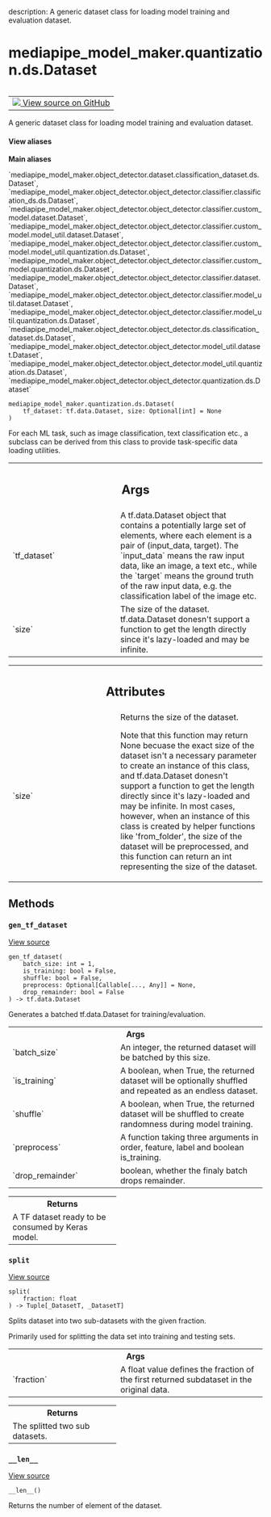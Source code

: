 description: A generic dataset class for loading model training and evaluation dataset.

<div itemscope itemtype="http://developers.google.com/ReferenceObject">
<meta itemprop="name" content="mediapipe_model_maker.quantization.ds.Dataset" />
<meta itemprop="path" content="Stable" />
<meta itemprop="property" content="__init__"/>
<meta itemprop="property" content="__len__"/>
<meta itemprop="property" content="gen_tf_dataset"/>
<meta itemprop="property" content="split"/>
</div>

# mediapipe_model_maker.quantization.ds.Dataset

<!-- Insert buttons and diff -->

<table class="tfo-notebook-buttons tfo-api nocontent" align="left">
<td>
  <a target="_blank" href="https://github.com/google/mediapipe/tree/master/mediapipe/model_maker/python/core/data/dataset.py#L29-L166">
    <img src="https://www.tensorflow.org/images/GitHub-Mark-32px.png" />
    View source on GitHub
  </a>
</td>
</table>



A generic dataset class for loading model training and evaluation dataset.

<section class="expandable">
  <h4 class="showalways">View aliases</h4>
  <p>
<b>Main aliases</b>
<p>`mediapipe_model_maker.object_detector.dataset.classification_dataset.ds.Dataset`, `mediapipe_model_maker.object_detector.object_detector.classifier.classification_ds.ds.Dataset`, `mediapipe_model_maker.object_detector.object_detector.classifier.custom_model.dataset.Dataset`, `mediapipe_model_maker.object_detector.object_detector.classifier.custom_model.model_util.dataset.Dataset`, `mediapipe_model_maker.object_detector.object_detector.classifier.custom_model.model_util.quantization.ds.Dataset`, `mediapipe_model_maker.object_detector.object_detector.classifier.custom_model.quantization.ds.Dataset`, `mediapipe_model_maker.object_detector.object_detector.classifier.dataset.Dataset`, `mediapipe_model_maker.object_detector.object_detector.classifier.model_util.dataset.Dataset`, `mediapipe_model_maker.object_detector.object_detector.classifier.model_util.quantization.ds.Dataset`, `mediapipe_model_maker.object_detector.object_detector.ds.classification_dataset.ds.Dataset`, `mediapipe_model_maker.object_detector.object_detector.model_util.dataset.Dataset`, `mediapipe_model_maker.object_detector.object_detector.model_util.quantization.ds.Dataset`, `mediapipe_model_maker.object_detector.object_detector.quantization.ds.Dataset`</p>
</p>
</section>

<pre class="devsite-click-to-copy prettyprint lang-py tfo-signature-link">
<code>mediapipe_model_maker.quantization.ds.Dataset(
    tf_dataset: tf.data.Dataset, size: Optional[int] = None
)
</code></pre>



<!-- Placeholder for "Used in" -->

For each ML task, such as image classification, text classification etc., a
subclass can be derived from this class to provide task-specific data loading
utilities.

<!-- Tabular view -->
 <table class="responsive fixed orange">
<colgroup><col width="214px"><col></colgroup>
<tr><th colspan="2"><h2 class="add-link">Args</h2></th></tr>

<tr>
<td>
`tf_dataset`<a id="tf_dataset"></a>
</td>
<td>
A tf.data.Dataset object that contains a potentially large set
of elements, where each element is a pair of (input_data, target). The
`input_data` means the raw input data, like an image, a text etc., while
the `target` means the ground truth of the raw input data, e.g. the
classification label of the image etc.
</td>
</tr><tr>
<td>
`size`<a id="size"></a>
</td>
<td>
The size of the dataset. tf.data.Dataset donesn't support a function
to get the length directly since it's lazy-loaded and may be infinite.
</td>
</tr>
</table>





<!-- Tabular view -->
 <table class="responsive fixed orange">
<colgroup><col width="214px"><col></colgroup>
<tr><th colspan="2"><h2 class="add-link">Attributes</h2></th></tr>

<tr>
<td>
`size`<a id="size"></a>
</td>
<td>
Returns the size of the dataset.

Note that this function may return None becuase the exact size of the
dataset isn't a necessary parameter to create an instance of this class,
and tf.data.Dataset donesn't support a function to get the length directly
since it's lazy-loaded and may be infinite.
In most cases, however, when an instance of this class is created by helper
functions like 'from_folder', the size of the dataset will be preprocessed,
and this function can return an int representing the size of the dataset.
</td>
</tr>
</table>



## Methods

<h3 id="gen_tf_dataset"><code>gen_tf_dataset</code></h3>

<a target="_blank" class="external" href="https://github.com/google/mediapipe/tree/master/mediapipe/model_maker/python/core/data/dataset.py#L69-L117">View source</a>

<pre class="devsite-click-to-copy prettyprint lang-py tfo-signature-link">
<code>gen_tf_dataset(
    batch_size: int = 1,
    is_training: bool = False,
    shuffle: bool = False,
    preprocess: Optional[Callable[..., Any]] = None,
    drop_remainder: bool = False
) -> tf.data.Dataset
</code></pre>

Generates a batched tf.data.Dataset for training/evaluation.


<!-- Tabular view -->
 <table class="responsive fixed orange">
<colgroup><col width="214px"><col></colgroup>
<tr><th colspan="2">Args</th></tr>

<tr>
<td>
`batch_size`
</td>
<td>
An integer, the returned dataset will be batched by this size.
</td>
</tr><tr>
<td>
`is_training`
</td>
<td>
A boolean, when True, the returned dataset will be optionally
shuffled and repeated as an endless dataset.
</td>
</tr><tr>
<td>
`shuffle`
</td>
<td>
A boolean, when True, the returned dataset will be shuffled to
create randomness during model training.
</td>
</tr><tr>
<td>
`preprocess`
</td>
<td>
A function taking three arguments in order, feature, label and
boolean is_training.
</td>
</tr><tr>
<td>
`drop_remainder`
</td>
<td>
boolean, whether the finaly batch drops remainder.
</td>
</tr>
</table>



<!-- Tabular view -->
 <table class="responsive fixed orange">
<colgroup><col width="214px"><col></colgroup>
<tr><th colspan="2">Returns</th></tr>
<tr class="alt">
<td colspan="2">
A TF dataset ready to be consumed by Keras model.
</td>
</tr>

</table>



<h3 id="split"><code>split</code></h3>

<a target="_blank" class="external" href="https://github.com/google/mediapipe/tree/master/mediapipe/model_maker/python/core/data/dataset.py#L126-L138">View source</a>

<pre class="devsite-click-to-copy prettyprint lang-py tfo-signature-link">
<code>split(
    fraction: float
) -> Tuple[_DatasetT, _DatasetT]
</code></pre>

Splits dataset into two sub-datasets with the given fraction.

Primarily used for splitting the data set into training and testing sets.

<!-- Tabular view -->
 <table class="responsive fixed orange">
<colgroup><col width="214px"><col></colgroup>
<tr><th colspan="2">Args</th></tr>

<tr>
<td>
`fraction`
</td>
<td>
A float value defines the fraction of the first returned
subdataset in the original data.
</td>
</tr>
</table>



<!-- Tabular view -->
 <table class="responsive fixed orange">
<colgroup><col width="214px"><col></colgroup>
<tr><th colspan="2">Returns</th></tr>
<tr class="alt">
<td colspan="2">
The splitted two sub datasets.
</td>
</tr>

</table>



<h3 id="__len__"><code>__len__</code></h3>

<a target="_blank" class="external" href="https://github.com/google/mediapipe/tree/master/mediapipe/model_maker/python/core/data/dataset.py#L119-L124">View source</a>

<pre class="devsite-click-to-copy prettyprint lang-py tfo-signature-link">
<code>__len__()
</code></pre>

Returns the number of element of the dataset.




